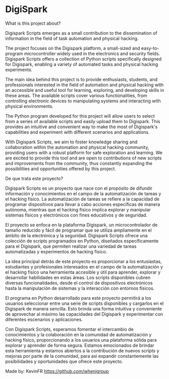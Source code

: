 # DigiSpark

What is this project about?

Digispark Scripts emerges as a small contribution to the dissemination of information in the field of task automation and physical hacking.

The project focuses on the Digispark platform, a small-sized and easy-to-program microcontroller widely used in the electronics and security fields. Digispark Scripts offers a collection of Python scripts specifically designed for Digispark, enabling a variety of automated tasks and physical hacking experiments.

The main idea behind this project is to provide enthusiasts, students, and professionals interested in the field of automation and physical hacking with an accessible and useful tool for learning, exploring, and developing skills in these areas. The available scripts cover various functionalities, from controlling electronic devices to manipulating systems and interacting with physical environments.

The Python program developed for this project will allow users to select from a series of available scripts and easily upload them to Digispark. This provides an intuitive and convenient way to make the most of Digispark's capabilities and experiment with different scenarios and applications.

With Digispark Scripts, we aim to foster knowledge sharing and collaboration within the automation and physical hacking community, providing users with a robust platform for safe exploration and learning. We are excited to provide this tool and are open to contributions of new scripts and improvements from the community, thus constantly expanding the possibilities and opportunities offered by this project.

De que trata este proyecto?

Digispark Scripts es un proyecto que nace con el propósito de difundir información y conocimientos en el campo de la automatización de tareas y el hacking físico. La automatización de tareas se refiere a la capacidad de programar dispositivos para llevar a cabo acciones específicas de manera autónoma, mientras que el hacking físico implica explorar y manipular sistemas físicos y electrónicos con fines educativos y de seguridad.

El proyecto se enfoca en la plataforma Digispark, un microcontrolador de tamaño reducido y fácil de programar que se utiliza ampliamente en el ámbito de la electrónica y la seguridad. Digispark Scripts ofrece una colección de scripts programados en Python, diseñados específicamente para el Digispark, que permiten realizar una variedad de tareas automatizadas y experimentos de hacking físico.

La idea principal detrás de este proyecto es proporcionar a los entusiastas, estudiantes y profesionales interesados en el campo de la automatización y el hacking físico una herramienta accesible y útil para aprender, explorar y desarrollar habilidades en estas áreas. Los scripts disponibles cubren diversas funcionalidades, desde el control de dispositivos electrónicos hasta la manipulación de sistemas y la interacción con entornos físicos.

El programa en Python desarrollado para este proyecto permitirá a los usuarios seleccionar entre una serie de scripts disponibles y cargarlos en el Digispark de manera sencilla. Esto brinda una forma intuitiva y conveniente de aprovechar al máximo las capacidades del Digispark y experimentar con diferentes escenarios y aplicaciones.

Con Digispark Scripts, esperamos fomentar el intercambio de conocimientos y la colaboración en la comunidad de automatización y hacking físico, proporcionando a los usuarios una plataforma sólida para explorar y aprender de forma segura. Estamos emocionados de brindar esta herramienta y estamos abiertos a la contribución de nuevos scripts y mejoras por parte de la comunidad, para así expandir constantemente las posibilidades y oportunidades que ofrece este proyecto.

Made by: KevinFR  https://github.com/whenigroup
